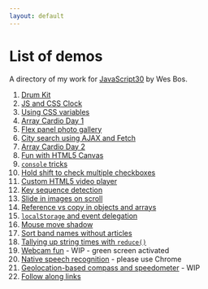 ```yaml
---
layout: default
---
```


# List of demos

A directory of my work for [JavaScript30](https://javascript30.com/) by Wes Bos.

1. [Drum Kit](/js30/01-drum-kit/)
2. [JS and CSS Clock](/js30/02-js-css-clock/)
3. [Using CSS variables](/js30/03-css-variables/)
4. [Array Cardio Day 1](/js30/04-array-cardio-1/)
5. [Flex panel photo gallery](/js30/05-flex-panel-gallery/)
6. [City search using AJAX and Fetch](/js30/06-type-ahead/)
7. [Array Cardio Day 2](/js30/07-array-cardio-2/)
8. [Fun with HTML5 Canvas](/js30/08-html5-canvas/)
9. [`console` tricks](/js30/09-console-tricks/)
10. [Hold shift to check multiple checkboxes](/js30/10-hold-shift-and-check/)
11. [Custom HTML5 video player](/js30/11-html5-video-player/)
12. [Key sequence detection](/js30/12-key-sequence-detection/)
13. [Slide in images on scroll](/js30/13-slide-in-on-scroll/)
14. [Reference vs copy in objects and arrays](/js30/14-reference-vs-copy/)
15. [`localStorage` and event delegation](/js30/15-localstorage/)
16. [Mouse move shadow](/js30/16-mouse-move-shadow/)
17. [Sort band names without articles](/js30/17-sort-without-articles/)
18. [Tallying up string times with `reduce()`](/js30/18-adding-with-reduce/)
19. [Webcam fun](/js30/19-webcam-fun/) - WIP - green screen activated
20. [Native speech recognition](/js30/20-speech-detection/) - please use Chrome
21. [Geolocation-based compass and speedometer](/js30/21-geolocation/) - WIP
22. [Follow along links](/js30/22-follow-along-links/)
